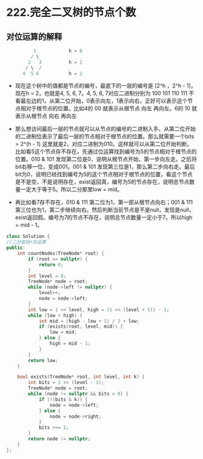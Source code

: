 # 222.完全二叉树的节点个数

## 对位运算的解释

```C
          1            h = 0
         / \
        2   3          h = 1
       / \  /
      4  5 6           h = 2
```

- 现在这个树中的值都是节点的编号，最底下的一层的编号是 [2^h ，2^h - 1]，现在h = 2，也就是4, 5, 6, 7。4, 5, 6, 7对应二进制分别为 100 101 110 111 不看最左边的1，从第二位开始，0表示向左，1表示向右，正好可以表示这个节点相对于根节点的位置。比如4的 00 就表示从根节点 向左 再向左。6的 10 就表示从根节点 向右 再向左

- 那么想访问最后一层的节点就可以从节点的编号的二进制入手。从第二位开始的二进制位表示了最后一层的节点相对于根节点的位置。那么就需要一个bits = 2^(h - 1) 这里就是2，对应二进制为010。这样就可以从第二位开始判断。比如看5这个节点存不存在，先通过位运算找到编号为5的节点相对于根节点的位置。010 & 101 发现第二位是0，说明从根节点开始，第一步向左走。之后将bit右移一位，变成001。001 & 101 发现第三位是1，那么第二步向右走。最后bit为0，说明已经找到编号为5的这个节点相对于根节点的位置，看这个节点是不是空，不是说明存在，exist返回真，编号为5的节点存在，说明总节点数量一定大于等于5。所以二分那里low = mid。

- 再比如看7存不存在，010 & 111 第二位为1，第一部从根节点向右；001 & 111 第三位也为1，第二步继续向右。然后判断当前节点是不是null，发现是null，exist返回假。编号为7的节点不存在，说明总节点数量一定小于7。所以high = mid - 1。

``` cpp
class Solution {
//二分查找+位运算
public:
    int countNodes(TreeNode* root) {
        if (root == nullptr) {
            return 0;
        }
        int level = 0;
        TreeNode* node = root;
        while (node->left != nullptr) {
            level++;
            node = node->left;
        }
        int low = 1 << level, high = (1 << (level + 1)) - 1;
        while (low < high) {
            int mid = (high - low + 1) / 2 + low;
            if (exists(root, level, mid)) {
                low = mid;
            } else {
                high = mid - 1;
            }
        }
        return low;
    }

    bool exists(TreeNode* root, int level, int k) {
        int bits = 1 << (level - 1);
        TreeNode* node = root;
        while (node != nullptr && bits > 0) {
            if (!(bits & k)) {
                node = node->left;
            } else {
                node = node->right;
            }
            bits >>= 1;
        }
        return node != nullptr;
    }
};
```  
